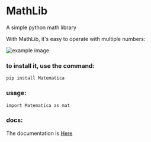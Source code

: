 # MathLib
A simple python math library

With MathLib, it's easy to operate with multiple numbers:

![example image](https://github.com/CaioVieiraF/MathLib/blob/master/media/Peek%202020-06-30%2013-15.gif)


### to install it, use the command:

`pip install Matematica`

### usage:
`import Matematica as mat`

### docs:
The documentation is [Here](https://matematica-python.readthedocs.io/en/latest/)
